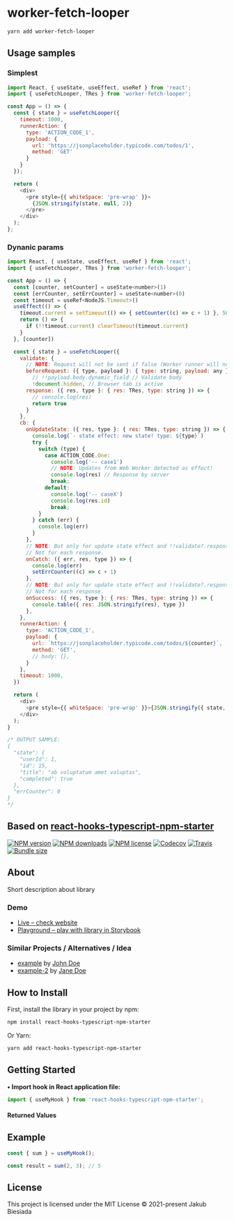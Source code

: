 # worker-fetch-looper

```bash
yarn add worker-fetch-looper
```

## Usage samples

### Simplest

```js
import React, { useState, useEffect, useRef } from 'react';
import { useFetchLooper, TRes } from 'worker-fetch-looper';

const App = () => {
  const { state } = useFetchLooper({
    timeout: 1000,
    runnerAction: {
      type: 'ACTION_CODE_1',
      payload: {
        url: 'https://jsonplaceholder.typicode.com/todos/1',
        method: 'GET'
      }
    }
  });

  return (
    <div>
      <pre style={{ whiteSpace: 'pre-wrap' }}>
        {JSON.stringify(state, null, 2)}
      </pre>
    </div>
  );
};
```

### Dynanic params

```js
import React, { useState, useEffect, useRef } from 'react';
import { useFetchLooper, TRes } from 'worker-fetch-looper';

const App = () => {
  const [counter, setCounter] = useState<number>(1)
  const [errCounter, setErrCounter] = useState<number>(0)
  const timeout = useRef<NodeJS.Timeout>()
  useEffect(() => {
    timeout.current = setTimeout(() => { setCounter((c) => c + 1) }, 5000)
    return () => {
      if (!!timeout.current) clearTimeout(timeout.current)
    }
  }, [counter])

  const { state } = useFetchLooper({
    validate: {
      // NOTE: Request will not be sent if false (Worker runner will not be started)
      beforeRequest: ({ type, payload }: { type: string, payload: any }) =>
        // !!payload.body.dynamic_field // Validate body
        !document.hidden, // Browser tab is active
      response: ({ res, type }: { res: TRes, type: string }) => {
        // console.log(res)
        return true
      }
    },
    cb: {
      onUpdateState: ({ res, type }: { res: TRes, type: string }) => {
        console.log(`- state effect: new state! type: ${type}`)
        try {
          switch (type) {
            case ACTION_CODE.One:
              console.log('-- case1')
              // NOTE: Updates from Web Worker detected as effect!
              console.log(res) // Response by server
              break;
            default:
              console.log('-- caseX')
              console.log(res.id)
              break;
          }
        } catch (err) {
          console.log(err)
        }
      },
      // NOTE: But only for update state effect and !!validate?.response fuckup!
      // Not for each response.
      onCatch: ({ err, res, type }) => {
        console.log(err)
        setErrCounter((c) => c + 1)
      },
      // NOTE: But only for update state effect and !!validate?.response success!
      // Not for each response.
      onSuccess: ({ res, type }: { res: TRes, type: string }) => {
        console.table({ res: JSON.stringify(res), type })
      },
    },
    runnerAction: {
      type: 'ACTION_CODE_1',
      payload: {
        url: `https://jsonplaceholder.typicode.com/todos/${counter}`,
        method: 'GET',
        // body: {},
      }
    },
    timeout: 1000,
  })

  return (
    <div>
      <pre style={{ whiteSpace: 'pre-wrap' }}>{JSON.stringify({ state, errCounter }, null, 2)}</pre>
    </div>
  );
}

/* OUTPUT SAMPLE:
{
  "state": {
    "userId": 1,
    "id": 15,
    "title": "ab voluptatum amet voluptas",
    "completed": true
  },
  "errCounter": 0
}
*/
```

## Based on [react-hooks-typescript-npm-starter](https://github.com/the-mes/react-hooks-typescript-npm-starter)

[![NPM version](https://img.shields.io/npm/v/react-hooks-typescript-npm-starter?style=flat-square)](https://www.npmjs.com/package/react-hooks-typescript-npm-starter)
[![NPM downloads](https://img.shields.io/npm/dm/react-hooks-typescript-npm-starter?style=flat-square)](https://www.npmjs.com/package/react-hooks-typescript-npm-starter)
[![NPM license](https://img.shields.io/npm/l/react-hooks-typescript-npm-starter?style=flat-square)](https://www.npmjs.com/package/react-hooks-typescript-npm-starter)
[![Codecov](https://img.shields.io/codecov/c/github/the-mes/react-hooks-typescript-npm-starter?style=flat-square)](https://codecov.io/gh/the-mes/react-hooks-typescript-npm-starter)
[![Travis](https://img.shields.io/travis/com/the-mes/react-hooks-typescript-npm-starter/main?style=flat-square)](https://travis-ci.com/the-mes/react-hooks-typescript-npm-starter)
[![Bundle size](https://img.shields.io/bundlephobia/min/react-hooks-typescript-npm-starter?style=flat-square)](https://bundlephobia.com/result?p=react-hooks-typescript-npm-starter)

## About

Short description about library

### Demo

- [Live – check website](#)
- [Playground – play with library in Storybook](#)

### Similar Projects / Alternatives / Idea

- [example](#) by [John Doe](#)
- [example-2](#) by [Jane Doe](#)

## How to Install

First, install the library in your project by npm:

```sh
npm install react-hooks-typescript-npm-starter
```

Or Yarn:

```sh
yarn add react-hooks-typescript-npm-starter
```

## Getting Started

**• Import hook in React application file:**

```js
import { useMyHook } from 'react-hooks-typescript-npm-starter';
```

#### Returned Values

<!-- TODO -->

## Example

```js
const { sum } = useMyHook();

const result = sum(2, 3); // 5
```

## License

This project is licensed under the MIT License © 2021-present Jakub Biesiada
